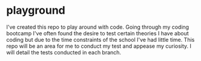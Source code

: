 # playground

I've created this repo to play around with code.  Going through my coding bootcamp I've often found the desire to test certain theories I have about coding but due to the time constraints of the school I've had little time.  This repo will be an area for me to conduct my test and appease my curiosity.  I will detail the tests conducted in each branch.
